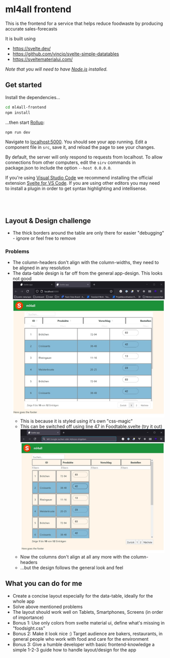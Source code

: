 
# ml4all frontend

This is the frontend for a service that helps reduce foodwaste by producing accurate sales-forecasts

It is built using 
- https://svelte.dev/
- https://github.com/vincjo/svelte-simple-datatables
- https://sveltematerialui.com/

*Note that you will need to have [Node.js](https://nodejs.org) installed.*


## Get started

Install the dependencies...

```bash
cd ml4all-frontend
npm install
```

...then start [Rollup](https://rollupjs.org):

```bash
npm run dev
```

Navigate to [localhost:5000](http://localhost:5000). You should see your app running. Edit a component file in `src`, save it, and reload the page to see your changes.

By default, the server will only respond to requests from localhost. To allow connections from other computers, edit the `sirv` commands in package.json to include the option `--host 0.0.0.0`.

If you're using [Visual Studio Code](https://code.visualstudio.com/) we recommend installing the official extension [Svelte for VS Code](https://marketplace.visualstudio.com/items?itemName=svelte.svelte-vscode). If you are using other editors you may need to install a plugin in order to get syntax highlighting and intellisense.
\
&nbsp;
\
&nbsp;
\
&nbsp;

## Layout & Design challenge

- The thick borders around the table are only there for easier "debugging" - ignore or feel free to remove

### Problems
- The column-headers don't align with the column-widths, they need to be aligned in any resolution
- The data-table design is far off from the general app-design. This looks not good
![With css-magic](table1.jpg "With css-magic")
    - This is because it is styled using it's own "css-magic"
    - This can be switched off using line 47 in Foodtable.svelte (try it out)
![Without css-magic](table2.jpg "Without css-magic")
    - Now the columns don't align at all any more with the column-headers
    - ...but the design follows the general look and feel

## What you can do for me
- Create a concise layout especially for the data-table, ideally for the whole app
- Solve above mentioned problems
- The layout should work well on Tablets, Smartphones, Screens (in order of importance)
- Bonus 1: Use only colors from svelte material ui, define what's missing in "foodsight.css"
- Bonus 2: Make it look nice :) Target audience are bakers, restaurants, in general people who work with food and care for the environment
- Bonus 3: Give a humble developer with basic frontend-knowledge a simple 1-2-3 guide how to handle layout/design for the app
